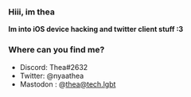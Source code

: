 ### Hiii, im thea

**Im into iOS device hacking and twitter client stuff :3**

### Where can you find me?
* Discord: Thea#2632
* Twitter: @nyaathea
* Mastodon : @thea@tech.lgbt
